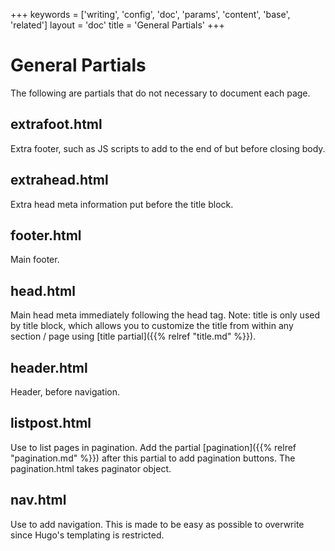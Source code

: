 +++
keywords = ['writing', 'config', 'doc', 'params', 'content', 'base', 'related']
layout = 'doc'
title = 'General Partials'
+++
# General Partials
The following are partials that do not necessary to document each page.

## extrafoot.html
Extra footer, such as JS scripts to add to the end of but before closing body.

## extrahead.html
Extra head meta information put before the title block.

## footer.html
Main footer.

## head.html
Main head meta immediately following the head tag. Note: title is only used by title block, which allows you to customize the title from within any section / page using [title partial]({{% relref "title.md" %}}).

## header.html
Header, before navigation.

## listpost.html
Use to list pages in pagination. Add the partial [pagination]({{% relref "pagination.md" %}}) after this partial to add pagination buttons. The pagination.html takes paginator object.

## nav.html
Use to add navigation. This is made to be easy as possible to overwrite since Hugo's templating is restricted.